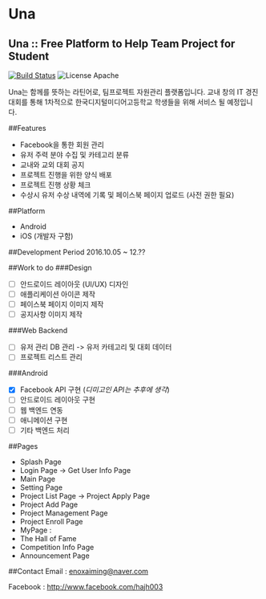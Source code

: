 # Una

__Una :: Free Platform to Help Team Project for Student__
-
[![Build Status](https://travis-ci.org/enoxaiming/Una.svg?branch=master)](https://travis-ci.org/enoxaiming/Una)
<img src="https://img.shields.io/badge/license-Apache-blue.svg" alt="License Apache">


Una는 함께를 뜻하는 라틴어로, 팀프로젝트 자원관리 플랫폼입니다. 교내 창의 IT 경진대회를 통해 1차적으로 한국디지털미디어고등학교 학생들을 위해 서비스 될 예정입니다. 

##Features
- Facebook을 통한 회원 관리
- 유저 주력 분야 수집 및 카테고리 분류
- 교내와 교외 대회 공지
- 프로젝트 진행을 위한 양식 배포
- 프로젝트 진행 상황 체크
- 수상시 유저 수상 내역에 기록 및 페이스북 페이지 업로드 (사전 권한 필요)

##Platform
- Android
- iOS (개발자 구함)

##Development Period
2016.10.05 ~ 12.??

##Work to do
###Design
- [ ] 안드로이드 레이아웃 (UI/UX) 디자인
- [ ] 애플리케이션 아이콘 제작
- [ ] 페이스북 페이지 이미지 제작
- [ ] 공지사항 이미지 제작

###Web Backend
- [ ] 유저 관리 DB 관리 -> 유저 카테고리 및 대회 데이터
- [ ] 프로젝트 리스트 관리

###Android
- [x] Facebook API 구현 (_디미고인 API는 추후에 생각_)
- [ ] 안드로이드 레이아웃 구현
- [ ] 웹 백엔드 연동
- [ ] 애니메이션 구현
- [ ] 기타 백엔드 처리

##Pages
- Splash Page
- Login Page -> Get User Info Page
- Main Page
- Setting Page
- Project List Page -> Project Apply Page
- Project Add Page
- Project Management Page
- Project Enroll Page
- MyPage : 
- The Hall of Fame
- Competition Info Page
- Announcement Page

##Contact
Email : <enoxaiming@naver.com>

Facebook : <http://www.facebook.com/hajh003>




